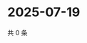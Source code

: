 # 2025-07-19

共 0 条

<!-- BEGIN ZHIHUVIDEO -->
<!-- 最后更新时间 Sat Jul 19 2025 22:10:16 GMT+0800 (China Standard Time) -->

<!-- END ZHIHUVIDEO -->
